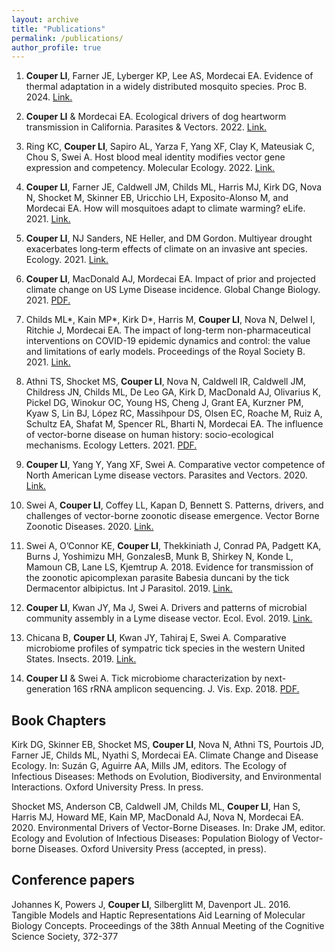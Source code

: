 ```yaml
---
layout: archive
title: "Publications"
permalink: /publications/
author_profile: true
---
```


1. **Couper LI**, Farner JE, Lyberger KP, Lee AS, Mordecai EA. Evidence of thermal adaptation in a widely distributed mosquito species. Proc B. 2024. [Link.](https://royalsocietypublishing.org/doi/abs/10.1098/rspb.2023.2457)

2. **Couper LI** & Mordecai EA. Ecological drivers of dog heartworm transmission in California. Parasites & Vectors. 2022. [Link.](https://link.springer.com/article/10.1186/s13071-022-05526-x)

3. Ring KC, **Couper LI**, Sapiro AL, Yarza F, Yang XF, Clay K, Mateusiak C, Chou S, Swei A. Host blood meal identity modifies vector gene expression and competency. Molecular Ecology. 2022. [Link.](https://onlinelibrary.wiley.com/doi/10.1111/mec.16413)

4. **Couper LI**, Farner JE, Caldwell JM, Childs ML, Harris MJ, Kirk DG, Nova N, Shocket M,  Skinner EB, Uricchio LH, Exposito-Alonso M, and Mordecai EA. How will mosquitoes adapt to climate warming? eLife. 2021. [Link.](https://elifesciences.org/articles/69630)

5. **Couper LI**, NJ Sanders, NE Heller, and DM Gordon. Multiyear drought exacerbates long‐term effects of climate on an invasive ant species. Ecology. 2021. [Link.](https://esajournals.onlinelibrary.wiley.com/doi/full/10.1002/ecy.3476)

6. **Couper LI**, MacDonald AJ, Mordecai EA. Impact of prior and projected climate change on US Lyme Disease incidence. Global Change Biology. 2021. <a href="https://lcouper.github.io/assets/Couper_2020_GCB.pdf" target="_blank">PDF.</a>

7. Childs ML*, Kain MP*, Kirk D*, Harris M, **Couper LI**, Nova N, Delwel I, Ritchie J, Mordecai EA. The impact of long-term non-pharmaceutical interventions on COVID-19 epidemic dynamics and control: the value and limitations of early models. Proceedings of the Royal Society B. 2021. [Link.](https://royalsocietypublishing.org/doi/full/10.1098/rspb.2021.0811)

8. Athni TS, Shocket MS, **Couper LI**, Nova N, Caldwell IR, Caldwell JM, Childress JN, Childs ML, De Leo GA, Kirk D, MacDonald AJ, Olivarius K, Pickel DG, Winokur OC, Young HS, Cheng J, Grant EA, Kurzner PM, Kyaw S, Lin BJ, López RC, Massihpour DS, Olsen EC, Roache M, Ruiz A, Schultz EA, Shafat M, Spencer RL, Bharti N, Mordecai EA. The influence of vector-borne disease on human history: socio-ecological mechanisms. Ecology Letters. 2021. <a href="https://lcouper.github.io/assets/Athni_2021_EcolLetters.pdf" target="_blank">PDF.</a>

9. **Couper LI**, Yang Y, Yang XF, Swei A. Comparative vector competence of North American Lyme disease vectors. Parasites and Vectors. 2020. [Link.](https://parasitesandvectors.biomedcentral.com/articles/10.1186/s13071-020-3893-x)

10. Swei A, **Couper LI**, Coffey LL, Kapan D, Bennett S. Patterns, drivers, and challenges of vector-borne zoonotic disease emergence. Vector Borne Zoonotic Diseases. 2020. [Link.](https://www.liebertpub.com/doi/full/10.1089/vbz.2018.2432?casa_token=yzWQWWtGKGwAAAAA%3AU3NNB4dVM2Ztnz7xlAyymv5tKWt75nudfBUOKstxL1Jqayo3vwSnr_eqkrHuj8MyM_MWLKe8DQO56A)

11. Swei A, O’Connor KE, **Couper LI**, Thekkiniath J, Conrad PA, Padgett KA, Burns J, Yoshimizu MH, GonzalesB, Munk B, Shirkey N, Konde L, Mamoun CB, Lane LS, Kjemtrup A. 2018. Evidence for transmission of the zoonotic apicomplexan parasite Babesia duncani by the tick Dermacentor albipictus. Int J Parasitol. 2019. [Link.](https://www.sciencedirect.com/science/article/pii/S0020751918302431?casa_token=Bezv1DAbdQUAAAAA:xmkOP3qfoos1nuNJax7wZje3BzceR6l7JbC6tniflZoNhAUkXWmjSPd_iaFsfMtLCvt3ERESeoM)

12. **Couper LI**, Kwan JY, Ma J, Swei A. Drivers and patterns of microbial community assembly in a Lyme disease vector. Ecol. Evol. 2019. [Link.](https://onlinelibrary.wiley.com/doi/full/10.1002/ece3.5361)

13. Chicana B, **Couper LI**, Kwan JY, Tahiraj E, Swei A.  Comparative microbiome profiles of sympatric tick species in the western United States. Insects. 2019. [Link.](https://www.mdpi.com/555856)

14. **Couper LI** & Swei A. Tick microbiome characterization by next-generation 16S rRNA amplicon sequencing. J. Vis. Exp. 2018. <a href="https://lcouper.github.io/assets/Couper_2018_jove.pdf" target="_blank">PDF.</a>

## Book Chapters

Kirk DG, Skinner EB, Shocket MS, **Couper LI**, Nova N, Athni TS, Pourtois JD, Farner JE, Childs ML, Nyathi S, Mordecai EA. Climate Change and Disease Ecology. In: Suzán G, Aguirre AA, Mills JM, editors. The Ecology of Infectious Diseases: Methods on Evolution, Biodiversity, and Environmental Interactions. Oxford University Press. In press.

Shocket MS, Anderson CB, Caldwell JM, Childs ML,  **Couper LI**, Han S, Harris MJ, Howard ME, Kain MP, MacDonald AJ, Nova N, Mordecai EA. 2020. Environmental Drivers of Vector-Borne Diseases. In: Drake JM, editor. Ecology and Evolution of Infectious Diseases: Population Biology of Vector-borne Diseases. Oxford University Press (accepted, in press).

## Conference papers

Johannes K, Powers J, **Couper LI**, Silberglitt M, Davenport JL. 2016. Tangible Models and Haptic Representations Aid Learning of Molecular Biology Concepts. Proceedings of the 38th Annual Meeting of the Cognitive Science Society, 372-377
